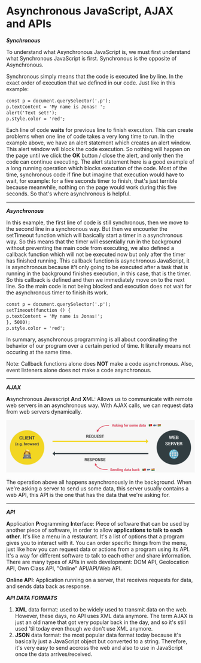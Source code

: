 <h1>Asynchronous JavaScript, AJAX and APIs</h1>

**_Synchronous_**

To understand what Asynchronous JavaScript is, we must first understand what Synchronous JavaScript is first.
Synchronous is the opposite of Asynchronous.

Synchronous simply means that the code is executed line by line. In the exact order of execution that we defined in our code. Just like in this example:

```
const p = document.querySelector('.p');
p.textContent = 'My name is Jonas! ';
alert('Text set!');
p.style.color = 'red';
```

Each line of code **waits** for previous line to finish execution. This can create problems when one line of code takes a very long time to run. In the example above, we have an alert statement which creates an alert window. This alert window will block the code execution. So nothing will happen on the page until we click the **OK** button / close the alert, and only then the code can continue executing. The alert statement here is a good example of a long running operation which blocks execution of the code. Most of the time, synchronous code if fine but imagine that execution would have to wait, for example: for a five seconds timer to finish, that's just terrible because meanwhile, nothing on the page would work during this five seconds. So that's where asynchronous is helpful.

***

**_Asynchronous_**

In this example, the first line of code is still synchronous, then we move to the second line in a synchronous way. But then we encounter the setTimeout function which will basically start a timer in a asynchronous way. So this means that the timer will essentially run in the background without preventing the main code from executing, we also defined a callback function which will not be executed now but only after the timer has finished running. This callback function is asynchronous JavaScript, it is asynchronous because it't only going to be executed after a task that is running in the background finishes execution, in this case, that is the timer. So this callback is defined and then we immediately move on to the next line. So the main code is not being blocked and execution does not wait for the asynchronous timer to finish its work.
```
const p = document.querySelector('.p');
setTimeout(function () {
p.textContent = 'My name is Jonas!';
}, 5000);
p.style.color = 'red';
```

In summary, asynchronous programming is all about coordinating the behavior of our program over a certain period of time. It literally means not occuring at the same time.

Note: Callback functions alone does **NOT** make a code asynchronous. Also, event listeners alone does not make a code asynchronous.

***

**_AJAX_**

**A**synchronous **J**avascript **A**nd **X**ML: Allows us to communicate with remote web servers in an asynchronous way. With AJAX calls, we can
request data from web servers dynamically.

![AJAX Calls](./Images/AJAXcalls.png)

The operation above all happens asynchronously in the background. When we're asking a server to send us some data, this server usually contains a web API, this API is the one that has the data that we're asking for. 

***

**_API_**

**A**pplication **P**rogramming **I**nterface: Piece of software that can be used by another piece of software, in order to allow **applications to talk to each other**. It's like a menu in a restaurant. It's a list of options that a program gives you to interact with it. You can order specific things from the menu, just like how you can request data or actions from a program using its API. It's a way for different software to talk to each other and share information. There are many types of APIs in web development: DOM API, Geolocation API, Own Class API, "Online" API/API/Web API. 

**Online API**: Application running on a server, that receives requests for data, and sends data back as response.

**_API DATA FORMATS_**
1) **XML** data format: used to be widely used to transmit data on the web. However, these days, no API uses XML data anymore. The term AJAX is just an old name that got very popular back in the day, and so it's still used 'til today even though we don't use XML anymore.
2) **JSON** data format: the most popular data format today because it's basically just a JavaScript object but converted to a string. Therefore, it's very easy to send accross the web and also to use in JavaScript once the data arrives/received.
